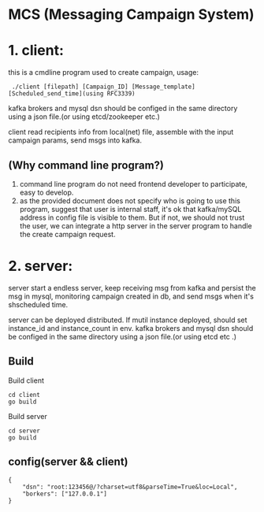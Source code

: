 # MCS (Messaging Campaign System)

# 1. client: 
this is a cmdline program used to create campaign, usage:

``` ./client [filepath] [Campaign_ID] [Message_template] [Scheduled_send_time](using RFC3339)```

kafka brokers and mysql dsn should be configed in the same directory using a json file.(or using etcd/zookeeper etc.)

client read recipients info from local(net) file, assemble with the input campaign params, send msgs into kafka. 

## (Why command line program?) 
1. command line program do not need frontend developer to participate, easy to develop. 
2. as the provided document does not specify who is going to use this program, suggest that user is internal staff, it's ok that kafka/mySQL address in config file is visible to them. But if not, we should not trust the user, we can integrate a http server in the server program to handle the create campaign request.

# 2. server: 
server start a endless server, keep receiving msg from kafka and persist the msg in mysql, monitoring campaign created in db, and send msgs when it's shscheduled time. 

server can be deployed distributed. If mutil instance deployed, should set instance_id and instance_count in env. kafka brokers and mysql dsn should be configed in the same directory using a json file.(or using etcd etc .)

## Build
Build client

```
cd client
go build
```

Build server

```
cd server
go build
```

## config(server && client)
```
{
    "dsn": "root:123456@/?charset=utf8&parseTime=True&loc=Local",
    "borkers": ["127.0.0.1"]
}
```